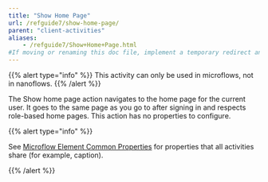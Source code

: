 ```yaml
---
title: "Show Home Page"
url: /refguide7/show-home-page/
parent: "client-activities"
aliases:
    - /refguide7/Show+Home+Page.html
#If moving or renaming this doc file, implement a temporary redirect and let the respective team know they should update the URL in the product. See Mapping to Products for more details.
---
```


{{% alert type="info" %}}
This activity can only be used in microflows, not in nanoflows.
{{% /alert %}}

The Show home page action navigates to the home page for the current user. It goes to the same page as you go to after signing in and respects role-based home pages. This action has no properties to configure.

{{% alert type="info" %}}

See [Microflow Element Common Properties](/refguide7/microflow-element-common-properties/) for properties that all activities share (for example, caption).

{{% /alert %}}
